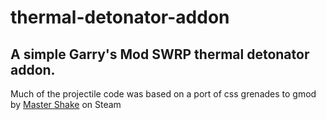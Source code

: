 # thermal-detonator-addon
## A simple Garry's Mod SWRP thermal detonator addon.
Much of the projectile code was based on a port of css grenades to gmod by [Master Shake](https://steamcommunity.com/profiles/76561198124984794) on Steam 
